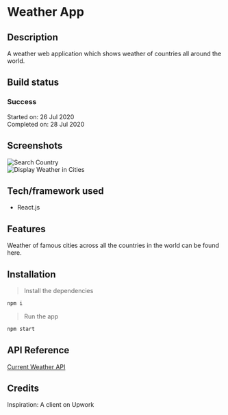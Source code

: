 # Weather App

## Description

A weather web application which shows weather of countries all around the world.

## Build status

### Success

Started on: 26 Jul 2020 <br>
Completed on: 28 Jul 2020 <br>

## Screenshots

![Search Country](https://github.com/yewyewXD/React-Weather-App/blob/master/readme-images/select.png?raw=true "Search Country") <br>
![Display Weather in Cities](https://github.com/yewyewXD/React-Weather-App/blob/master/readme-images/render.png?raw=true "Display Weather in Cities")

## Tech/framework used

- React.js

## Features

Weather of famous cities across all the countries in the world can be found here.

## Installation

> Install the dependencies

```bash
npm i
```

> Run the app

```bash
npm start
```

## API Reference

[Current Weather API](https://openweathermap.org/current)

## Credits

Inspiration: A client on Upwork
